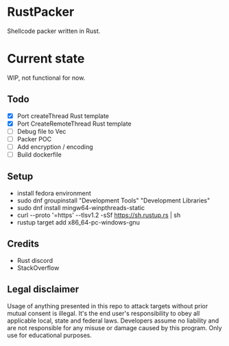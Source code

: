 # RustPacker
Shellcode packer written in Rust.

# Current state
WIP, not functional for now.

## Todo
- [X] Port createThread Rust template
- [X] Port CreateRemoteThread Rust template
- [ ] Debug file to Vec<u8>
- [ ] Packer POC
- [ ] Add encryption / encoding
- [ ] Build dockerfile

## Setup
- install fedora environment
- sudo dnf groupinstall "Development Tools" "Development Libraries"
- sudo dnf install mingw64-winpthreads-static
- curl --proto '=https' --tlsv1.2 -sSf https://sh.rustup.rs | sh
- rustup target add x86_64-pc-windows-gnu

## Credits
- Rust discord
- StackOverflow

## Legal disclaimer
Usage of anything presented in this repo to attack targets without prior mutual consent is illegal. It's the end user's responsibility to obey all applicable local, state and federal laws. Developers assume no liability and are not responsible for any misuse or damage caused by this program. Only use for educational purposes.
